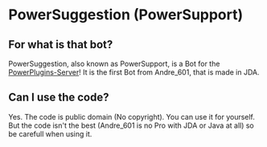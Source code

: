 # PowerSuggestion (PowerSupport)

## For what is that bot?
PowerSuggestion, also known as PowerSupport, is a Bot for the [PowerPlugins-Server](https://powerplugins.net)!
It is the first Bot from Andre_601, that is made in JDA.

## Can I use the code?
Yes. The code is public domain (No copyright). You can use it for yourself.
But the code isn't the best (Andre_601 is no Pro with JDA or Java at all) so be carefull when using it.